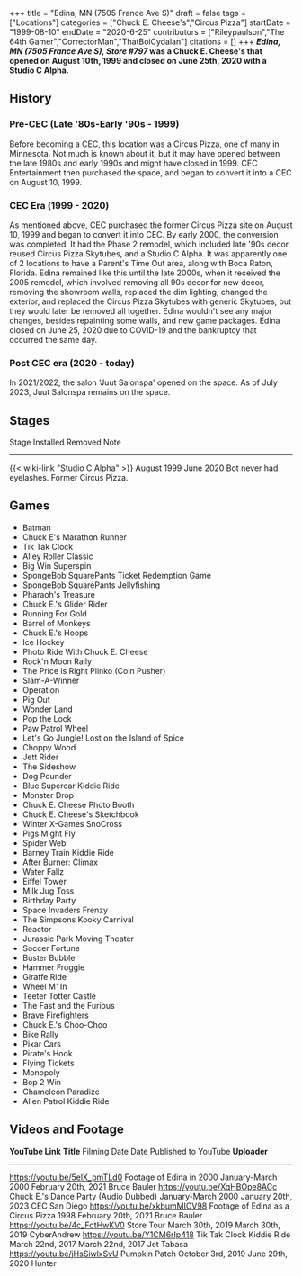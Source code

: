 +++
title = "Edina, MN (7505 France Ave S)"
draft = false
tags = ["Locations"]
categories = ["Chuck E. Cheese's","Circus Pizza"]
startDate = "1999-08-10"
endDate = "2020-6-25"
contributors = ["Rileypaulson","The 64th Gamer","CorrectorMan","ThatBoiCydalan"]
citations = []
+++
***Edina, MN (7505 France Ave S), Store #797* was a Chuck E. Cheese's that opened on August 10th, 1999 and closed on June 25th, 2020 with a Studio C Alpha.**

## History

### Pre-CEC (Late '80s-Early '90s - 1999)

Before becoming a CEC, this location was a Circus Pizza, one of many in Minnesota. Not much is known about it, but it may have opened between the late 1980s and early 1990s and might have closed in 1999. CEC Entertainment then purchased the space, and began to convert it into a CEC on August 10, 1999.

### CEC Era (1999 - 2020)

As mentioned above, CEC purchased the former Circus Pizza site on August 10, 1999 and began to convert it into CEC. By early 2000, the conversion was completed. It had the Phase 2 remodel, which included late '90s decor, reused Circus Pizza Skytubes, and a Studio C Alpha. It was apparently one of 2 locations to have a Parent's Time Out area, along with Boca Raton, Florida. Edina remained like this until the late 2000s, when it received the 2005 remodel, which involved removing all 90s decor for new decor, removing the showroom walls, replaced the dim lighting, changed the exterior, and replaced the Circus Pizza Skytubes with generic Skytubes, but they would later be removed all together. Edina wouldn't see any major changes, besides repainting some walls, and new game packages. Edina closed on June 25, 2020 due to COVID-19 and the bankruptcy that occurred the same day.

### Post CEC era (2020 - today)

In 2021/2022, the salon 'Juut Salonspa' opened on the space. As of July 2023, Juut Salonspa remains on the space.

## Stages

  Stage                                    Installed     Removed     Note
  ---------------------------------------- ------------- ----------- -----------------------------------------------
  {{< wiki-link "Studio C Alpha" >}}   August 1999   June 2020   Bot never had eyelashes. Former Circus Pizza.

## Games

- Batman
- Chuck E's Marathon Runner
- Tik Tak Clock
- Alley Roller Classic
- Big Win Superspin
- SpongeBob SquarePants Ticket Redemption Game
- SpongeBob SquarePants Jellyfishing
- Pharaoh's Treasure
- Chuck E.'s Glider Rider
- Running For Gold
- Barrel of Monkeys
- Chuck E.'s Hoops
- Ice Hockey
- Photo Ride With Chuck E. Cheese
- Rock'n Moon Rally
- The Price is Right Plinko (Coin Pusher)
- Slam-A-Winner
- Operation
- Pig Out
- Wonder Land
- Pop the Lock
- Paw Patrol Wheel
- Let's Go Jungle! Lost on the Island of Spice
- Choppy Wood
- Jett Rider
- The Sideshow
- Dog Pounder
- Blue Supercar Kiddie Ride
- Monster Drop
- Chuck E. Cheese Photo Booth
- Chuck E. Cheese's Sketchbook
- Winter X-Games SnoCross
- Pigs Might Fly
- Spider Web
- Barney Train Kiddie Ride
- After Burner: Climax
- Water Fallz
- Eiffel Tower
- Milk Jug Toss
- Birthday Party
- Space Invaders Frenzy
- The Simpsons Kooky Carnival
- Reactor
- Jurassic Park Moving Theater
- Soccer Fortune
- Buster Bubble
- Hammer Froggie
- Giraffe Ride
- Wheel M' In
- Teeter Totter Castle
- The Fast and the Furious
- Brave Firefighters
- Chuck E.'s Choo-Choo
- Bike Rally
- Pixar Cars
- Pirate's Hook
- Flying Tickets
- Monopoly
- Bop 2 Win
- Chameleon Paradize
- Alien Patrol Kiddie Ride

## Videos and Footage

  **YouTube Link**               **Title**                                Filming Date         Date Published to YouTube   **Uploader**
  ------------------------------ ---------------------------------------- -------------------- --------------------------- ---------------
  https://youtu.be/5elX_pmTLd0   Footage of Edina in 2000                 January-March 2000   February 20th, 2021         Bruce Bauler
  https://youtu.be/XqHBOpe8ACc   Chuck E.'s Dance Party (Audio Dubbed)   January-March 2000   January 20th, 2023          CEC San Diego
  https://youtu.be/xkbumMIOV98   Footage of Edina as a Circus Pizza       1998                 February 20th, 2021         Bruce Bauler
  https://youtu.be/4c_FdtHwKV0   Store Tour                               March 30th, 2019     March 30th, 2019            CyberAndrew
  https://youtu.be/Y1CM6rIp418   Tik Tak Clock Kiddie Ride                March 22nd, 2017     March 22nd, 2017            Jet Tabasa
  https://youtu.be/jHsSiwlxSvU   Pumpkin Patch                            October 3rd, 2019    June 29th, 2020             Hunter
